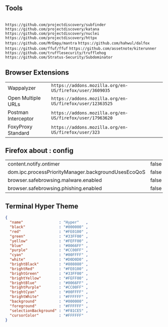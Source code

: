 ## Tools
|     |
|-----|
`https://github.com/projectdiscovery/subfinder`
`https://github.com/projectdiscovery/katana`
`https://github.com/projectdiscovery/nuclei`
`https://github.com/projectdiscovery/httpx`
`https://github.com/MrEmpy/mantra`
`https://github.com/hahwul/dalfox`
`https://github.com/ffuf/ffuf`
`https://github.com/assetnote/kiterunner`
`https://github.com/trufflesecurity/trufflehog`
`https://github.com/Stratus-Security/Subdominator`
## Browser Extensions
|                     |                                                          |
|---------------------|----------------------------------------------------------|
| Wappalyzer          | `https://addons.mozilla.org/en-US/firefox/user/3609035`  |
| Open Multiple URLs  | `https://addons.mozilla.org/en-US/firefox/user/12363525` |
| Postman Interceptor | `https://addons.mozilla.org/en-US/firefox/user/17963620` |
| FoxyProxy Standard  | `https://addons.mozilla.org/en-US/firefox/user/323`      |
## Firefox about : config
|                                                     |       |
|-----------------------------------------------------|-------|
| content.notify.ontimer                              | false |
| dom.ipc.processPriorityManager.backgroundUsesEcoQoS | false |
| browser.safebrowsing.malware.enabled                | false |
| browser.safebrowsing.phishing.enabled               | false |
## Terminal Hyper Theme
```json
{
  "name"                : "Hyper"   ,
  "black"               : "#000000" ,
  "red"                 : "#FE0100" ,
  "green"               : "#33FF00" ,
  "yellow"              : "#FEFF00" ,
  "blue"                : "#0066FF" ,
  "purple"              : "#CC00FF" ,
  "cyan"                : "#00FFFF" ,
  "white"               : "#D0D0D0" ,
  "brightBlack"         : "#808080" ,
  "brightRed"           : "#FE0100" ,
  "brightGreen"         : "#33FF00" ,
  "brightYellow"        : "#FEFF00" ,
  "brightBlue"          : "#0066FF" ,
  "brightPurple"        : "#CC00FF" ,
  "brightCyan"          : "#00FFFF" ,
  "brightWhite"         : "#FFFFFF" ,
  "background"          : "#000000" ,
  "foreground"          : "#FFFFFF" ,
  "selectionBackground" : "#F81CE5" ,
  "cursorColor"         : "#FFFFFF"
}
```
